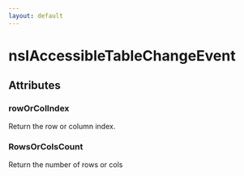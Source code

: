 ```yaml
---
layout: default
---
```


# nsIAccessibleTableChangeEvent #

## Attributes ##

### rowOrColIndex ###

Return the row or column index.


### RowsOrColsCount ###

Return the number of rows or cols

